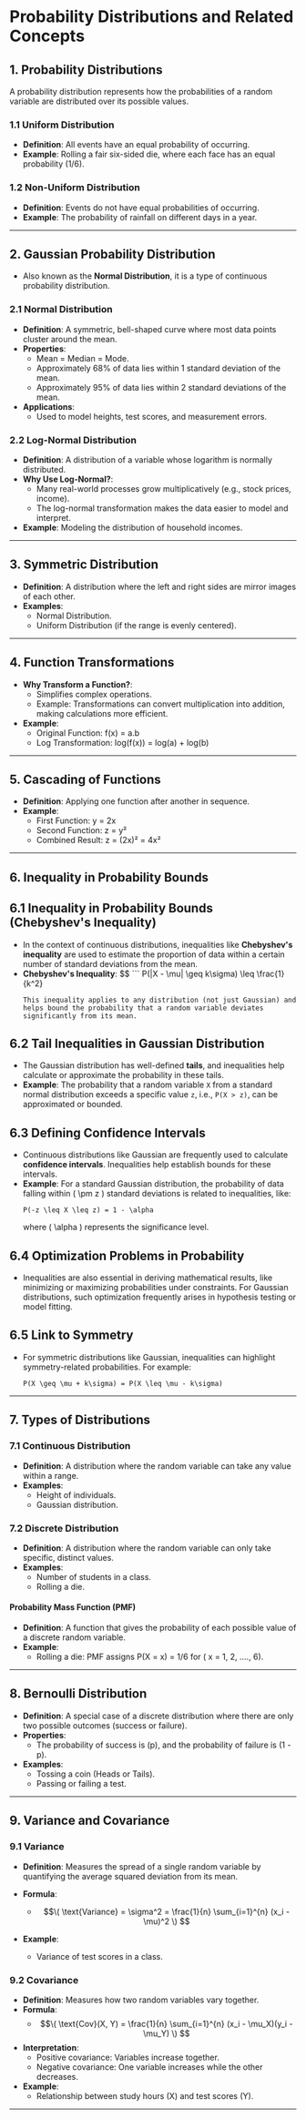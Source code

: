# Probability Distributions and Related Concepts

## 1. Probability Distributions
A probability distribution represents how the probabilities of a random variable are distributed over its possible values.

### 1.1 Uniform Distribution
- **Definition**: All events have an equal probability of occurring.
- **Example**: Rolling a fair six-sided die, where each face has an equal probability (1/6).

### 1.2 Non-Uniform Distribution
- **Definition**: Events do not have equal probabilities of occurring.
- **Example**: The probability of rainfall on different days in a year.

---

## 2. Gaussian Probability Distribution
- Also known as the **Normal Distribution**, it is a type of continuous probability distribution.

### 2.1 Normal Distribution
- **Definition**: A symmetric, bell-shaped curve where most data points cluster around the mean.
- **Properties**:
  - Mean = Median = Mode.
  - Approximately 68% of data lies within 1 standard deviation of the mean.
  - Approximately 95% of data lies within 2 standard deviations of the mean.
- **Applications**:
  - Used to model heights, test scores, and measurement errors.

### 2.2 Log-Normal Distribution
- **Definition**: A distribution of a variable whose logarithm is normally distributed.
- **Why Use Log-Normal?**:
  - Many real-world processes grow multiplicatively (e.g., stock prices, income).
  - The log-normal transformation makes the data easier to model and interpret.
- **Example**: Modeling the distribution of household incomes.

---

## 3. Symmetric Distribution
- **Definition**: A distribution where the left and right sides are mirror images of each other.
- **Examples**:
  - Normal Distribution.
  - Uniform Distribution (if the range is evenly centered).

---

## 4. Function Transformations
- **Why Transform a Function?**:
  - Simplifies complex operations.
  - Example: Transformations can convert multiplication into addition, making calculations more efficient.
- **Example**:
  - Original Function: f(x) = a.b
  - Log Transformation: log(f(x)) = log(a) + log(b)

---

## 5. Cascading of Functions
- **Definition**: Applying one function after another in sequence.
- **Example**:
  - First Function:  y = 2x
  - Second Function: z = y²
  - Combined Result: z = (2x)² = 4x²

---

## 6. Inequality in Probability Bounds

## 6.1 Inequality in Probability Bounds (Chebyshev's Inequality)
- In the context of continuous distributions, inequalities like **Chebyshev's inequality** are used to estimate the proportion of data within a certain number of standard deviations from the mean.
- **Chebyshev's Inequality**:
  $$ ```
  P(|X - \mu| \geq k\sigma) \leq \frac{1}{k^2}
  ``` $$
  This inequality applies to any distribution (not just Gaussian) and helps bound the probability that a random variable deviates significantly from its mean.

## 6.2 Tail Inequalities in Gaussian Distribution
- The Gaussian distribution has well-defined **tails**, and inequalities help calculate or approximate the probability in these tails.
- **Example**: The probability that a random variable `X` from a standard normal distribution exceeds a specific value `z`, i.e., `P(X > z)`, can be approximated or bounded.

## 6.3 Defining Confidence Intervals
- Continuous distributions like Gaussian are frequently used to calculate **confidence intervals**. Inequalities help establish bounds for these intervals.
- **Example**: For a standard Gaussian distribution, the probability of data falling within \( \pm z \) standard deviations is related to inequalities, like:
  ```
  P(-z \leq X \leq z) = 1 - \alpha
  ```
  where \( \alpha \) represents the significance level.

## 6.4 Optimization Problems in Probability
- Inequalities are also essential in deriving mathematical results, like minimizing or maximizing probabilities under constraints. For Gaussian distributions, such optimization frequently arises in hypothesis testing or model fitting.

## 6.5 Link to Symmetry
- For symmetric distributions like Gaussian, inequalities can highlight symmetry-related probabilities. For example:
  ```
  P(X \geq \mu + k\sigma) = P(X \leq \mu - k\sigma)
  ```


---

## 7. Types of Distributions

### 7.1 Continuous Distribution
- **Definition**: A distribution where the random variable can take any value within a range.
- **Examples**:
  - Height of individuals.
  - Gaussian distribution.

### 7.2 Discrete Distribution
- **Definition**: A distribution where the random variable can only take specific, distinct values.
- **Examples**:
  - Number of students in a class.
  - Rolling a die.

#### Probability Mass Function (PMF)
- **Definition**: A function that gives the probability of each possible value of a discrete random variable.
- **Example**:
  - Rolling a die: PMF assigns P(X = x) = 1/6 for ( x = 1, 2, ...., 6).

---

## 8. Bernoulli Distribution
- **Definition**: A special case of a discrete distribution where there are only two possible outcomes (success or failure).
- **Properties**:
  - The probability of success is (p), and the probability of failure is (1 - p).
- **Examples**:
  - Tossing a coin (Heads or Tails).
  - Passing or failing a test.

---

## 9. Variance and Covariance

### 9.1 Variance
- **Definition**: Measures the spread of a single random variable by quantifying the average squared deviation from its mean.
- **Formula**:
  - $$\( \text{Variance} = \sigma^2 = \frac{1}{n} \sum_{i=1}^{n} (x_i - \mu)^2 \) $$
 
- **Example**:
  - Variance of test scores in a class.

### 9.2 Covariance
- **Definition**: Measures how two random variables vary together.
- **Formula**:
  - $$\( \text{Cov}(X, Y) = \frac{1}{n} \sum_{i=1}^{n} (x_i - \mu_X)(y_i - \mu_Y) \) $$
- **Interpretation**:
  - Positive covariance: Variables increase together.
  - Negative covariance: One variable increases while the other decreases.
- **Example**:
  - Relationship between study hours (X) and test scores (Y).

---



